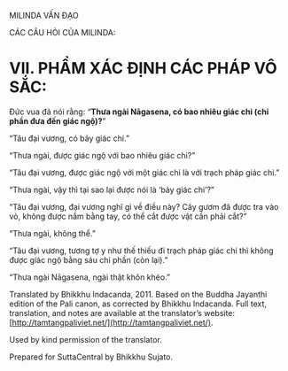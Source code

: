 

MILINDA VẤN ĐẠO

CÁC CÂU HỎI CỦA MILINDA:

# VII. PHẨM XÁC ĐỊNH CÁC PHÁP VÔ SẮC:

Đức vua đã nói rằng: “**Thưa ngài Nāgasena, có bao nhiêu giác chi (chi phần đưa đến giác ngộ)?**”

“Tâu đại vương, có bảy giác chi.”

“Thưa ngài, được giác ngộ với bao nhiêu giác chi?”

“Tâu đại vương, được giác ngộ với một giác chi là với trạch pháp giác chi.”

“Thưa ngài, vậy thì tại sao lại được nói là ‘bảy giác chi’?”

“Tâu đại vương, đại vương nghĩ gì về điều này? Cây gươm đã được tra vào vỏ, không được nắm bằng tay, có thể cắt được vật cần phải cắt?”

“Thưa ngài, không thể.”

“Tâu đại vương, tương tợ y như thế thiếu đi trạch pháp giác chi thì không được giác ngộ bằng sáu chi phần (còn lại).”

“Thưa ngài Nāgasena, ngài thật khôn khéo.”

Translated by Bhikkhu Indacanda, 2011. Based on the Buddha Jayanthi edition of the Pali canon, as corrected by Bhikkhu Indacanda. Full text, translation, and notes are available at the translator’s website: [http://tamtangpaliviet.net/](http://tamtangpaliviet.net/).

Used by kind permission of the translator.

Prepared for SuttaCentral by Bhikkhu Sujato.
